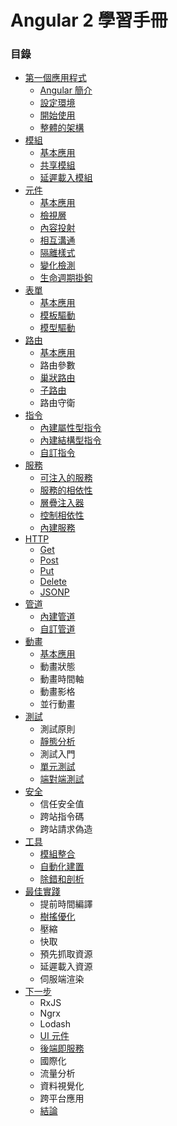 # Angular 2 學習手冊

### 目錄
* [第一個應用程式](https://github.com/Shyam-Chen/JavaScript-GO/blob/master/professional-angular/first-application.md)
  * [Angular 簡介](https://github.com/Shyam-Chen/JavaScript-GO/blob/master/professional-angular/first-application.md#angular-簡介)
  * [設定環境](https://github.com/Shyam-Chen/JavaScript-GO/blob/master/professional-angular/first-application.md#設定環境)
  * [開始使用](https://github.com/Shyam-Chen/JavaScript-GO/blob/master/professional-angular/first-application.md#開始使用)
  * [整體的架構](https://github.com/Shyam-Chen/JavaScript-GO/blob/master/professional-angular/first-application.md#整體的架構)
* [模組](https://github.com/Shyam-Chen/JavaScript-GO/blob/master/professional-angular/modules.md)
  * [基本應用](https://github.com/Shyam-Chen/JavaScript-GO/blob/master/professional-angular/modules.md#基本應用)
  * [共享模組](https://github.com/Shyam-Chen/JavaScript-GO/blob/master/professional-angular/modules.md#共享模組)
  * [延遲載入模組](https://github.com/Shyam-Chen/JavaScript-GO/blob/master/professional-angular/modules.md#共享模組)
* [元件](https://github.com/Shyam-Chen/JavaScript-GO/blob/master/professional-angular/components.md)
  * [基本應用](https://github.com/Shyam-Chen/JavaScript-GO/blob/master/professional-angular/components.md#基本應用)
  * [檢視層](https://github.com/Shyam-Chen/JavaScript-GO/blob/master/professional-angular/components.md#檢視層)
  * [內容投射](https://github.com/Shyam-Chen/JavaScript-GO/blob/master/professional-angular/components.md#內容投射)
  * [相互溝通](https://github.com/Shyam-Chen/JavaScript-GO/blob/master/professional-angular/components.md#相互溝通)
  * [隔離樣式](https://github.com/Shyam-Chen/JavaScript-GO/blob/master/professional-angular/components.md#隔離樣式)
  * [變化檢測](https://github.com/Shyam-Chen/JavaScript-GO/blob/master/professional-angular/components.md#變化檢測)
  * [生命週期掛鉤](https://github.com/Shyam-Chen/JavaScript-GO/blob/master/professional-angular/components.md#生命週期掛鉤)
* [表單](https://github.com/Shyam-Chen/JavaScript-GO/blob/master/professional-angular/forms.md)
  * [基本應用](https://github.com/Shyam-Chen/JavaScript-GO/blob/master/professional-angular/forms.md#基本應用)
  * [模板驅動](https://github.com/Shyam-Chen/JavaScript-GO/blob/master/professional-angular/forms.md#模板驅動)
  * [模型驅動](https://github.com/Shyam-Chen/JavaScript-GO/blob/master/professional-angular/forms.md#模型驅動)
* [路由](https://github.com/Shyam-Chen/JavaScript-GO/blob/master/professional-angular/routing.md)
  * [基本應用](https://github.com/Shyam-Chen/JavaScript-GO/blob/master/professional-angular/routing.md#基本應用)
  * 路由參數
  * [巢狀路由](https://github.com/Shyam-Chen/JavaScript-GO/blob/master/professional-angular/routing.md#巢狀路由)
  * [子路由](https://github.com/Shyam-Chen/JavaScript-GO/blob/master/professional-angular/routing.md#子路由)
  * 路由守衛
* [指令](https://github.com/Shyam-Chen/JavaScript-GO/blob/master/professional-angular/directives.md)
  * [內建屬性型指令](https://github.com/Shyam-Chen/JavaScript-GO/blob/master/professional-angular/directives.md#內建屬性型指令)
  * [內建結構型指令](https://github.com/Shyam-Chen/JavaScript-GO/blob/master/professional-angular/directives.md#內建結構型指令)
  * [自訂指令](https://github.com/Shyam-Chen/JavaScript-GO/blob/master/professional-angular/directives.md#自訂指令)
* [服務](https://github.com/Shyam-Chen/JavaScript-GO/blob/master/professional-angular/services.md)
  * [可注入的服務](https://github.com/Shyam-Chen/JavaScript-GO/blob/master/professional-angular/services.md#可注入的服務)
  * [服務的相依性](https://github.com/Shyam-Chen/JavaScript-GO/blob/master/professional-angular/services.md#服務的相依性)
  * [層疊注入器](https://github.com/Shyam-Chen/JavaScript-GO/blob/master/professional-angular/services.md#層疊注入器)
  * [控制相依性](https://github.com/Shyam-Chen/JavaScript-GO/blob/master/professional-angular/services.md#控制相依性)
  * [內建服務](https://github.com/Shyam-Chen/JavaScript-GO/blob/master/professional-angular/services.md#內建服務)
* [HTTP](https://github.com/Shyam-Chen/JavaScript-GO/blob/master/professional-angular/http.md)
  * [Get](https://github.com/Shyam-Chen/JavaScript-GO/blob/master/professional-angular/http.md#get)
  * [Post](https://github.com/Shyam-Chen/JavaScript-GO/blob/master/professional-angular/http.md#post)
  * [Put](https://github.com/Shyam-Chen/JavaScript-GO/blob/master/professional-angular/http.md#put)
  * [Delete](https://github.com/Shyam-Chen/JavaScript-GO/blob/master/professional-angular/http.md#delete)
  * [JSONP](https://github.com/Shyam-Chen/JavaScript-GO/blob/master/professional-angular/http.md#jsonp)
* [管道](https://github.com/Shyam-Chen/JavaScript-GO/blob/master/professional-angular/pipes.md)
  * [內建管道](https://github.com/Shyam-Chen/JavaScript-GO/blob/master/professional-angular/pipes.md#內建管道)
  * [自訂管道](https://github.com/Shyam-Chen/JavaScript-GO/blob/master/professional-angular/pipes.md#自訂管道)
* [動畫](https://github.com/Shyam-Chen/JavaScript-GO/blob/master/professional-angular/animations.md)
  * [基本應用](https://github.com/Shyam-Chen/JavaScript-GO/blob/master/professional-angular/animations.md#基本應用)
  * 動畫狀態
  * 動畫時間軸
  * 動畫影格
  * 並行動畫
* [測試](https://github.com/Shyam-Chen/JavaScript-GO/blob/master/professional-angular/testing.md)
  * 測試原則
  * [靜態分析](https://github.com/Shyam-Chen/JavaScript-GO/blob/master/professional-angular/testing.md#靜態分析)
  * 測試入門
  * [單元測試](https://github.com/Shyam-Chen/JavaScript-GO/blob/master/professional-angular/testing.md#單元測試)
  * [端對端測試](https://github.com/Shyam-Chen/JavaScript-GO/blob/master/professional-angular/testing.md#端對端測試)
* [安全](https://github.com/Shyam-Chen/JavaScript-GO/blob/master/professional-angular/security.md)
  * 信任安全值
  * 跨站指令碼
  * 跨站請求偽造
* [工具](https://github.com/Shyam-Chen/JavaScript-GO/blob/master/professional-angular/tools.md)
  * [模組整合](https://github.com/Shyam-Chen/JavaScript-GO/blob/master/professional-angular/tools.md#模組整合)
  * [自動化建置](https://github.com/Shyam-Chen/JavaScript-GO/blob/master/professional-angular/tools.md#自動化建置)
  * [除錯和剖析](https://github.com/Shyam-Chen/JavaScript-GO/blob/master/professional-angular/tools.md#除錯和剖析)
* [最佳實踐](https://github.com/Shyam-Chen/JavaScript-GO/blob/master/professional-angular/best-practices.md)
  * 提前時間編譯
  * [樹搖優化](https://github.com/Shyam-Chen/JavaScript-GO/blob/master/professional-angular/best-practices.md#樹搖優化)
  * 壓縮
  * 快取
  * 預先抓取資源
  * 延遲載入資源
  * 伺服端渲染
* [下一步](https://github.com/Shyam-Chen/JavaScript-GO/blob/master/professional-angular/next-steps.md)
  * RxJS
  * Ngrx
  * Lodash
  * [UI 元件](https://github.com/Shyam-Chen/JavaScript-GO/blob/master/professional-angular/next-steps.md#響應式網頁應用程式)
  * [後端即服務](https://github.com/Shyam-Chen/JavaScript-GO/blob/master/professional-angular/next-steps.md#後端雲端服務平台)
  * 國際化
  * 流量分析
  * 資料視覺化
  * 跨平台應用
  * [結論](https://github.com/Shyam-Chen/JavaScript-GO/blob/master/professional-angular/next-steps.md#結論)
